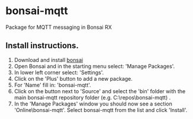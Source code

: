 # bonsai-mqtt
Package for MQTT messaging in Bonsai RX
## Install instructions.
1. Download and install [bonsai](https://bonsai-rx.org/docs/installation/)
1. Open Bonsai and in the starting menu select: 'Manage Packages'.
1. In lower left corner select: 'Settings'.
1. Click on the 'Plus' button to add a new package.
1. For 'Name' fill in: 'bonsai-mqtt'.
1. Click on the button next to 'Source' and select the 'bin' folder with the main bonsai-mqtt repository folder (e.g. C:\repos\bonsai-mqtt) .
1. In the 'Manage Packages' window you should now see a section 'Online\bonsai-mqtt'. Select bonsai-mqtt from the list and click 'Install'.